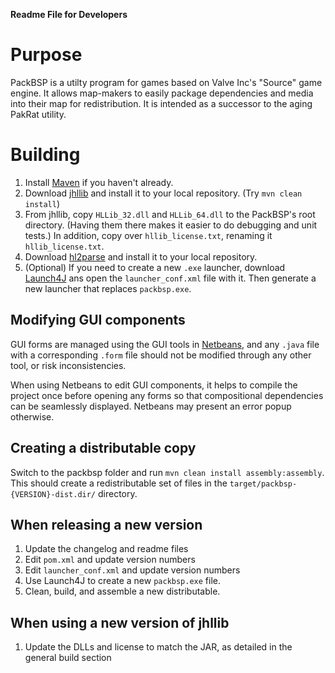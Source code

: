 **Readme File for Developers**

Purpose
========
PackBSP is a utilty program for games based on Valve Inc's "Source" game engine.
It allows map-makers to easily package dependencies and media into their map for
redistribution. It is intended as a successor to the aging PakRat utility.

Building
========
1. Install [Maven](http://maven.apache.org/) if you haven't already.
2. Download [jhllib](http://github.com/DHager/jhllilb) and install it to your
local repository. (Try `mvn clean install`)
3. From jhllib, copy `HLLib_32.dll` and `HLLib_64.dll` to the PackBSP's root
directory. (Having them there makes it easier to do debugging and unit tests.)
In addition, copy over `hllib_license.txt`, renaming it `hllib_license.txt`.
4. Download [hl2parse](http://github.com/DHager/hl2parse) and install it to your
local repository.
5. (Optional) If you need to create a new `.exe` launcher, download
[Launch4J](http://launch4j.sourceforge.net/) ans open the `launcher_conf.xml`
file with it. Then generate a new launcher that replaces `packbsp.exe`.

Modifying GUI components
--------
GUI forms are managed using the GUI tools in [Netbeans](http://netbeans.org/),
and any `.java` file with a corresponding `.form` file should not be modified through
any other tool, or risk inconsistencies.

When using Netbeans to edit GUI components, it helps to compile the project once
before opening any forms so that compositional dependencies can be seamlessly displayed.
Netbeans may present an error popup otherwise.

Creating a distributable copy
--------
Switch to the packbsp folder and run `mvn clean install assembly:assembly`.
This should create a redistributable set of files in the
`target/packbsp-{VERSION}-dist.dir/` directory.

When releasing a new version
--------
1. Update the changelog and readme files
2. Edit `pom.xml` and update version numbers
3. Edit `launcher_conf.xml` and update version numbers
4. Use Launch4J to create a new `packbsp.exe` file.
5. Clean, build, and assemble a new distributable.

When using a new version of jhllib
--------
1. Update the DLLs and license to match the JAR, as detailed in the general build section